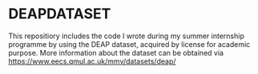 # DEAPDATASET
This repositiory includes the code I wrote during my summer internship programme by using the DEAP dataset, acquired by license for academic purpose. 
More information about the dataset can be obtained via https://www.eecs.qmul.ac.uk/mmv/datasets/deap/
